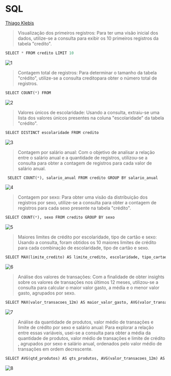 # SQL
[Thiago Klebis](linkedin.com/in/thiagoklebis/)
> Visualização dos primeiros registros: Para ter uma visão inicial dos dados, utilize-se a consulta para exibir os 10 primeiros registros da tabela "credito".
```python
SELECT * FROM credito LIMIT 10
```
![1](https://github.com/TKlebis/SQL-PROJETO/assets/130613291/9e2c84db-d62e-40bb-965f-56b8ab91f486)

>Contagem total de registros: Para determinar o tamanho da tabela "crédito", utilize-se a consulta creditopara obter o número total de registros.

```python
SELECT COUNT(*) FROM
```
![2](https://github.com/TKlebis/SQL-PROJETO/assets/130613291/8c5f94ea-f58a-4354-bde2-b1edc7d176e8)

>Valores únicos de escolaridade: Usando a consulta, extraiu-se uma lista dos valores únicos presentes na coluna "escolaridade" da tabela "crédito".

```python
SELECT DISTINCT escolaridade FROM credito
```

![3](https://github.com/TKlebis/SQL-PROJETO/assets/130613291/2cb916a3-fee4-4299-a8c5-5c693b1c2a83)

>Contagem por salário anual: Com o objetivo de analisar a relação entre o salário anual e a quantidade de registros, utilizou-se a consulta para obter a contagem de registros para cada valor de salário anual.
```python
 SELECT COUNT(*), salario_anual FROM credito GROUP BY salario_anual
```

![4](https://github.com/TKlebis/SQL-PROJETO/assets/130613291/127b37ac-3076-4328-a0d2-19d6d4f345de)

>Contagem por sexo: Para obter uma visão da distribuição dos registros por sexo, utilize-se a consulta para obter a contagem de registros para cada sexo presente na tabela "crédito".

```python
SELECT COUNT(*), sexo FROM credito GROUP BY sexo
```

![5](https://github.com/TKlebis/SQL-PROJETO/assets/130613291/16c25d7c-031f-492b-aef4-796aba72f80d)

>Maiores limites de crédito por escolaridade, tipo de cartão e sexo: Usando a consulta, foram obtidos os 10 maiores limites de crédito para cada combinação de escolaridade, tipo de cartão e sexo.

```python
SELECT MAX(limite_credito) AS limite_credito, escolaridade, tipo_cartao, sexo FROM credito WHERE escolaridade != 'na' AND tipo_cartao != 'na' GROUP BY escolaridade, tipo_cartao, sexo ORDER BY limite_credito DESC LIMIT 10
```

![6](https://github.com/TKlebis/SQL-PROJETO/assets/130613291/fe8c983b-5b5e-49e2-9079-4f8e5e135577)

>Análise dos valores de transações: Com a finalidade de obter insights sobre os valores de transações nos últimos 12 meses, utilizou-se a consulta para calcular o maior valor gasto, a média e o menor valor gasto, agrupados por sexo.


```python
SELECT MAX(valor_transacoes_12m) AS maior_valor_gasto, AVG(valor_transacoes_12m) AS media_valor_gasto, MIN(valor_transacoes_12m) AS min_valor_gasto, sexo FROM credito GROUP BY sexo
```
![7](https://github.com/TKlebis/SQL-PROJETO/assets/130613291/bcf82b0f-ea88-46df-9558-e1949ec6b0df)

>Análise da quantidade de produtos, valor médio de transações e limite de crédito por sexo e salário anual: Para explorar a relação entre essas variáveis, usei-se a consulta para obter a média da quantidade de produtos, valor médio de transações e limite de crédito , agrupados por sexo e salário anual, ordenados pelo valor médio de transações em ordem decrescente.

```python
SELECT AVG(qtd_produtos) AS qts_produtos, AVG(valor_transacoes_12m) AS media_valor_transacoes, AVG(limite_credito) AS media_limite, sexo, salario_anual FROM credito WHERE salario_anual != 'na' GROUP BY sexo, salario_anual ORDER BY AVG(valor_transacoes_12m) DESC
```
![8](https://github.com/TKlebis/SQL-PROJETO/assets/130613291/f4fc4076-77d8-425e-a0d8-195fc98ab3b7)




